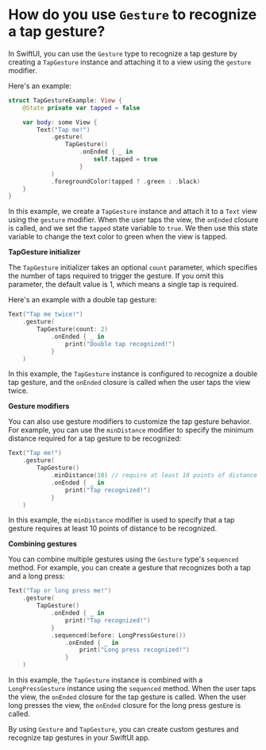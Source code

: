 # How do you use `Gesture` to recognize a tap gesture?

In SwiftUI, you can use the `Gesture` type to recognize a tap gesture by creating a `TapGesture` instance and attaching it to a view using the `gesture` modifier.

Here's an example:
```swift
struct TapGestureExample: View {
    @State private var tapped = false

    var body: some View {
        Text("Tap me!")
            .gesture(
                TapGesture()
                    .onEnded { _ in
                        self.tapped = true
                    }
            )
            .foregroundColor(tapped ? .green : .black)
    }
}
```
In this example, we create a `TapGesture` instance and attach it to a `Text` view using the `gesture` modifier. When the user taps the view, the `onEnded` closure is called, and we set the `tapped` state variable to `true`. We then use this state variable to change the text color to green when the view is tapped.

**TapGesture initializer**

The `TapGesture` initializer takes an optional `count` parameter, which specifies the number of taps required to trigger the gesture. If you omit this parameter, the default value is 1, which means a single tap is required.

Here's an example with a double tap gesture:
```swift
Text("Tap me twice!")
    .gesture(
        TapGesture(count: 2)
            .onEnded { _ in
                print("Double tap recognized!")
            }
    )
```
In this example, the `TapGesture` instance is configured to recognize a double tap gesture, and the `onEnded` closure is called when the user taps the view twice.

**Gesture modifiers**

You can also use gesture modifiers to customize the tap gesture behavior. For example, you can use the `minDistance` modifier to specify the minimum distance required for a tap gesture to be recognized:
```swift
Text("Tap me!")
    .gesture(
        TapGesture()
            .minDistance(10) // require at least 10 points of distance for a tap
            .onEnded { _ in
                print("Tap recognized!")
            }
    )
```
In this example, the `minDistance` modifier is used to specify that a tap gesture requires at least 10 points of distance to be recognized.

**Combining gestures**

You can combine multiple gestures using the `Gesture` type's `sequenced` method. For example, you can create a gesture that recognizes both a tap and a long press:
```swift
Text("Tap or long press me!")
    .gesture(
        TapGesture()
            .onEnded { _ in
                print("Tap recognized!")
            }
            .sequenced(before: LongPressGesture())
                .onEnded { _ in
                    print("Long press recognized!")
                }
    )
```
In this example, the `TapGesture` instance is combined with a `LongPressGesture` instance using the `sequenced` method. When the user taps the view, the `onEnded` closure for the tap gesture is called. When the user long presses the view, the `onEnded` closure for the long press gesture is called.

By using `Gesture` and `TapGesture`, you can create custom gestures and recognize tap gestures in your SwiftUI app.